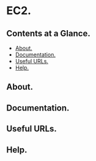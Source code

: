 # EC2.





## Contents at a Glance.
* [About.](#about)
* [Documentation.](#documentation)
* [Useful URLs.](#useful-urls)
* [Help.](#help)





## About.





## Documentation.





## Useful URLs.





## Help.
